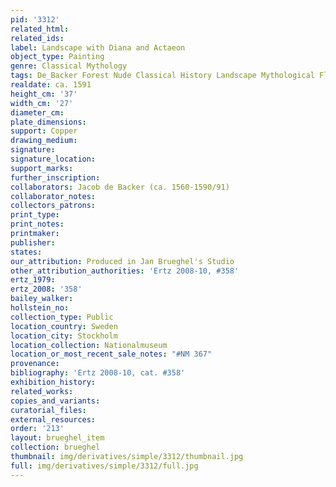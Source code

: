 ```yaml
---
pid: '3312'
related_html: 
related_ids: 
label: Landscape with Diana and Actaeon
object_type: Painting
genre: Classical Mythology
tags: De_Backer Forest Nude Classical History Landscape Mythological Flowers
realdate: ca. 1591
height_cm: '37'
width_cm: '27'
diameter_cm: 
plate_dimensions: 
support: Copper
drawing_medium: 
signature: 
signature_location: 
support_marks: 
further_inscription: 
collaborators: Jacob de Backer (ca. 1560-1590/91)
collaborator_notes: 
collectors_patrons: 
print_type: 
print_notes: 
printmaker: 
publisher: 
states: 
our_attribution: Produced in Jan Brueghel's Studio
other_attribution_authorities: 'Ertz 2008-10, #358'
ertz_1979: 
ertz_2008: '358'
bailey_walker: 
hollstein_no: 
collection_type: Public
location_country: Sweden
location_city: Stockholm
location_collection: Nationalmuseum
location_or_most_recent_sale_notes: "#NM 367"
provenance: 
bibliography: 'Ertz 2008-10, cat. #358'
exhibition_history: 
related_works: 
copies_and_variants: 
curatorial_files: 
external_resources: 
order: '213'
layout: brueghel_item
collection: brueghel
thumbnail: img/derivatives/simple/3312/thumbnail.jpg
full: img/derivatives/simple/3312/full.jpg
---
```

